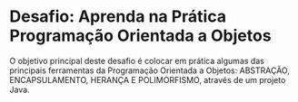 <h1> Desafio: Aprenda na Prática Programação Orientada a Objetos</h1>
O objetivo principal deste desafio é colocar em prática algumas das principais ferramentas da Programação Orientada a Objetos: ABSTRAÇÃO, ENCAPSULAMENTO, HERANÇA E POLIMORFISMO, através de um projeto Java.
